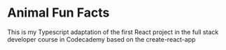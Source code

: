 # Animal Fun Facts

This is my Typescript adaptation of the first React project in the full stack developer course in Codecademy based on the create-react-app


